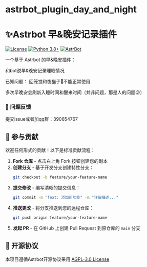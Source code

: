 # astrbot_plugin_day_and_night

# ✨Astrbot 早&晚安记录插件
[![License](https://img.shields.io/badge/License-AGPL--3.0-green.svg)](https://opensource.org/licenses/AGPL-3.0)
[![Python 3.8+](https://img.shields.io/badge/Python-3.8%2B-blue.svg)](https://www.python.org/)
[![AstrBot](https://img.shields.io/badge/AstrBot-3.4%2B-orange.svg)](https://github.com/Soulter/AstrBot)

一个基于 Astrbot 的早&晚安插件：

和bot说早&晚安记录睡眠情况

已知问题：
回笼觉和夜猫子🦉不能正常使用

多次早晚安会刷新入睡时间和醒来时间（并非问题，那是人的问题😝）





### 📢 问题反馈
提交issue或者加qq群：390654767



## 🤝 参与贡献
欢迎任何形式的贡献！以下是标准贡献流程：

1. **Fork 仓库** - 点击右上角 Fork 按钮创建您的副本
2. **创建分支** - 基于开发分支创建特性分支：
   ```bash
   git checkout -b feature/your-feature-name
   ```
3. **提交修改** - 编写清晰的提交信息：
   ```bash
   git commit -m "feat: 添加新功能" -m "详细描述..."
   ```
4. **推送更改** - 将分支推送到您的远程仓库：
   ```bash
   git push origin feature/your-feature-name
   ```
5. **发起 PR** - 在 GitHub 上创建 Pull Request 到原仓库的 `main` 分支

## 📜 开源协议
本项目遵循Astrbot开源协议采用 [AGPL-3.0 License](LICENSE)